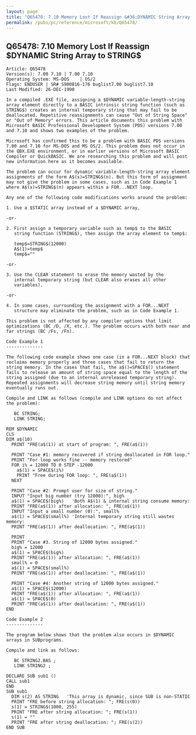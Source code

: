 ```yaml
---
layout: page
title: "Q65478: 7.10 Memory Lost If Reassign &#36;DYNAMIC String Array to STRING&#36;"
permalink: /pubs/pc/reference/microsoft/kb/Q65478/
---
```


## Q65478: 7.10 Memory Lost If Reassign &#36;DYNAMIC String Array to STRING&#36;

	Article: Q65478
	Version(s): 7.00 7.10 | 7.00 7.10
	Operating System: MS-DOS    | OS/2
	Flags: ENDUSER | SR# S900816-176 buglist7.00 buglist7.10
	Last Modified: 26-DEC-1990
	
	In a compiled .EXE file, assigning a $DYNAMIC variable-length-string
	array element directly to a BASIC intrinsic string function (such as
	STRING$) creates an internal temporary string that may fail to be
	deallocated. Repetitive reassignments can cause "Out of String Space"
	or "Out of Memory" errors. This article documents this problem with
	Microsoft BASIC Professional Development System (PDS) versions 7.00
	and 7.10 and shows two examples of the problem.
	
	Microsoft has confirmed this to be a problem with BASIC PDS versions
	7.00 and 7.10 for MS-DOS and MS OS/2. This problem does not occur in
	the QBX.EXE environment, or in earlier versions of Microsoft BASIC
	Compiler or QuickBASIC. We are researching this problem and will post
	new information here as it becomes available.
	
	The problem can occur for dynamic variable-length-string array element
	assignments of the form A$(x)=STRING$(n). But this form of assignment
	may not give the problem in some cases, such as in Code Example 1
	where A$(x)=STRING$(n) appears within a FOR...NEXT loop.
	
	Any one of the following code modifications works around the problem:
	
	1. Use a $STATIC array instead of a $DYNAMIC array,
	
	-or-
	
	2. First assign a temporary variable such as temp$ to the BASIC
	   string function (STRING$), then assign the array element to temp$:
	
	   temp$=STRING$(12000)
	   A$(1)=temp$
	   temp$=""
	
	-or-
	
	3. Use the CLEAR statement to erase the memory wasted by the
	   internal temporary string (but CLEAR also erases all other
	   variables).
	
	-or-
	
	4. In some cases, surrounding the assignment with a FOR...NEXT
	   structure may eliminate the problem, such as in Code Example 1.
	
	This problem is not affected by any compiler options that limit
	optimizations (BC /D, /X, etc.). The problem occurs with both near and
	far strings (BC /Fs, /Fn).
	
	Code Example 1
	--------------
	
	The following code example shows one case (in a FOR...NEXT block) that
	reclaims memory properly and three cases that fail to return the
	string memory. In the cases that fail, the a$()=SPACE$() statement
	fails to release an amount of string space equal to the length of the
	string assigned (due to an internal unreleased temporary string).
	Repeated assignments will decrease string memory until string memory
	eventually runs out.
	
	Compile and LINK as follows (compile and LINK options do not affect
	the problem):
	
	   BC STRING;
	   LINK STRING;
	
	REM $DYNAMIC
	CLS
	DIM a$(10)
	  PRINT "FRE(a$(1)) at start of program: ", FRE(a$(1))
	
	  PRINT "Case #1: memory recovered if string deallocated in FOR loop."
	  PRINT "For loop works fine -- memory restored"
	  FOR i% = 12000 TO 0 STEP -12000
	    a$(1) = SPACE$(i%)
	    PRINT "Free during FOR loop: ", FRE(a$(1))
	  NEXT
	
	  PRINT "Case #2: Prompt user for size of string."
	  INPUT "Input big number (try 12000):", big%
	  a$(1) = SPACE$(big%)   'Both A$(1) & internal string consume memory:
	  PRINT "FRE(a$(1)) after allocation: ", FRE(a$(1))
	  INPUT "Input a small number (0):", small%
	  a$(1) = SPACE$(small%) 'Internal temporary string still wastes memory:
	  PRINT "FRE(a$(1)) after deallocation: ", FRE(a$(1))
	
	  PRINT
	  PRINT "Case #3. String of 12000 bytes assigned."
	  big% = 12000
	  a$(1) = SPACE$(big%)
	  PRINT "FRE(a$(1)) after allocation: ", FRE(a$(1))
	  small% = 0
	  a$(1) = SPACE$(small%)
	  PRINT "FRE(a$(1)) after deallocation: ", FRE(a$(1))
	
	  PRINT "Case #4: Another string of 12000 bytes assigned."
	  a$(1) = SPACE$(12000)
	  PRINT "FRE(a$(1)) after allocation: ", FRE(a$(1))
	  a$(1) = SPACE$(0)
	  PRINT "FRE(a$(1)) after deallocation: ", FRE(a$(1))
	END
	
	Code Example 2
	--------------
	
	The program below shows that the problem also occurs in $DYNAMIC
	arrays in SUBprograms.
	
	Compile and link as follows:
	
	   BC STRING2.BAS ;
	   LINK STRING2 ;
	
	DECLARE SUB sub1 ()
	CALL sub1
	END
	SUB sub1
	  DIM s(2) AS STRING   'This array is dynamic, since SUB is non-STATIC
	  PRINT "FRE before string allocation: "; FRE(s(0))
	  s(1) = STRING$(1000, 255)
	  PRINT "FRE after string allocation: "; FRE(s(1))
	  s(1) = ""
	  PRINT "FRE after string deallocation: "; FRE(s(2))
	END SUB
